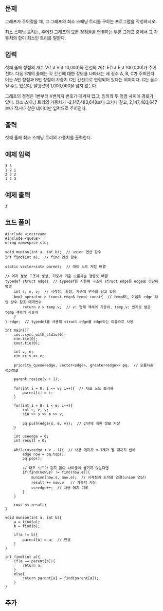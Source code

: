 ## 문제 
그래프가 주어졌을 때, 그 그래프의 최소 스패닝 트리를 구하는 프로그램을 작성하시오.

최소 스패닝 트리는, 주어진 그래프의 모든 정점들을 연결하는 부분 그래프 중에서 그 가중치의 합이 최소인 트리를 말한다.
## 입력
첫째 줄에 정점의 개수 V(1 ≤ V ≤ 10,000)와 간선의 개수 E(1 ≤ E ≤ 100,000)가 주어진다. 다음 E개의 줄에는 각 간선에 대한 정보를 나타내는 세 정수 A, B, C가 주어진다. 이는 A번 정점과 B번 정점이 가중치 C인 간선으로 연결되어 있다는 의미이다. C는 음수일 수도 있으며, 절댓값이 1,000,000을 넘지 않는다.

그래프의 정점은 1번부터 V번까지 번호가 매겨져 있고, 임의의 두 정점 사이에 경로가 있다. 최소 스패닝 트리의 가중치가 -2,147,483,648보다 크거나 같고, 2,147,483,647보다 작거나 같은 데이터만 입력으로 주어진다.
## 출력
첫째 줄에 최소 스패닝 트리의 가중치를 출력한다.


## 예제 입력 
```
3 3
1 2 1
2 3 2
1 3 3
```

## 예제 출력  
```
3
```
## 코드 풀이
```
#include <iostream>
#include <queue>
using namespace std;

void munion(int a, int b);  // union 연산 함수
int find(int a);  // find 연산 함수

static vector<int> parent;  // 대표 노드 저장 배열

// 에지 정보 구조체 생성, 가중치 기준 오름차순 정렬로 배열
typedef struct edge{  // typedef를 사용해 구조체 struct edge를 edge로 간단히 명명
    int s, e, v;  // 시작점, 끝점, 가중치 변수를 담고 있음
    bool operator > (const edge& temp) const{  // temp라는 이름의 edge 타입 상수 참조 매개변수
        return v > temp.v;  // v: 현재 객체의 가중치, temp.v: 인자로 받은 temp 객체의 가중치
    }
} edge;  // typedef를 사용해 struct edge를 edge라는 이름으로 사용

int main(){
    ios::sync_with_stdio(0);
    cin.tie(0);
    cout.tie(0);
    
    int v, e;
    cin >> v >> e;
    
    priority_queue<edge, vector<edge>, greater<edge>> pq;  // 오름차순 정정렬로
    
    parent.resize(v + 1);
    
    for(int i = 0; i <= v; i++){  // 대표 노드 초기화
        parent[i] = i;
    }
    
    for(int i = 0; i < e; i++){
        int s, e, v;
        cin >> s >> e >> v;
        
        pq.push(edge{s, e, v});  // 간선에 대한 정보 저장
    }
    
    int useedge = 0;
    int result = 0;
    
    while(useedge < v - 1){  // 사용 에지가 n-1개가 될 때까지 반복
        edge now = pq.top();
        pq.pop();
        
        // 대표 노드가 같지 않아 사이클이 생기지 않는다면
        if(find(now.s) != find(now.e)){
            munion(now.s, now.e);  // 시작점과 도착점 연결(union 연산)
            result += now.v;  // 가중치 저장
            useedge++;  // 사용 에지 기록
        }
    }
    
    cout << result;
}

void munion(int a, int b){
    a = find(a);
    b = find(b);
    
    if(a != b){
        parent[b] = a;  // 연결
    }
} 

int find(int a){
    if(a == parent[a]){
        return a;
    }
    else{
        return parent[a] = find(parent[a]);
    }
}
```
## 추가
